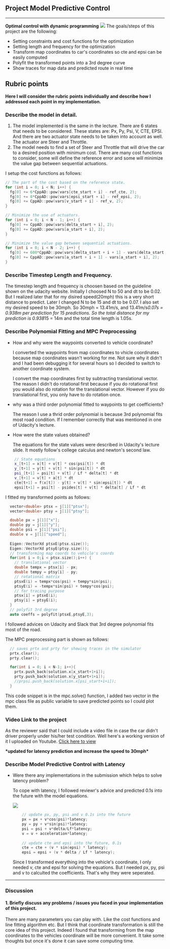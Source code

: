 ﻿## Project Model Predictive Control
---
**Optimal control with dynamic programming**
![](http://om1hdizoc.bkt.clouddn.com/17-6-5/75579128.jpg)
The goals/steps of this project are the following:

* Setting constraints and cost functions for the optimization
* Setting length and frequency for the optimization
* Transform map coordinates to car's coordinates so cte and epsi can be easily computed
* Polyfit the transformed points into a 3rd degree curve
* Show traces for map data and predicted route in real time

## Rubric points
**Here I will consider the rubric points individually and describe how I addressed each point in my implementation.**

### Describe the model in detail.
1. The model implemented is the same in the lecture. There are 6 states that needs to be considered. These states are: Px, Py, Psi, V, CTE, EPSI. And there are two actuator state needs to be taken into account as well. The actuator are Steer and Throttle. 
2. The model needs to find a set of Steer and Throttle that will drive the car to a desired position with minimum cost. There are many cost functions to consider, some will define the reference error and some will minimize the value gap between sequential actuations.

I setup the cost functions as follows:
```C++
// The part of the cost based on the reference state.
for (int i = 0; i < N; i++) {
  fg[0] += 6*CppAD::pow(vars[cte_start + i] - ref_cte, 2);
  fg[0] += 8*CppAD::pow(vars[epsi_start + i] - ref_epsi, 2);
  fg[0] += CppAD::pow(vars[v_start + i] - ref_v, 2);
}

// Minimize the use of actuators.
for (int i = 0; i < N - 1; i++) {
  fg[0] += CppAD::pow(vars[delta_start + i], 2);
  fg[0] += CppAD::pow(vars[a_start + i], 2);
}

// Minimize the value gap between sequential actuations.
for (int i = 0; i < N - 2; i++) {
  fg[0] += 600*CppAD::pow(vars[delta_start + i + 1] - vars[delta_start + i], 2);
  fg[0] += CppAD::pow(vars[a_start + i + 1] - vars[a_start + i], 2);
}

```
### Describe Timestep Length and Frequency.
The timestep length and frequency is choosen based on the guideline shown on the udacity website. Initially I choosed N to 50 and dt to be 0.02. But I realized later that for my disired speed(20mph) this is a very short distance to predict. Later I changed N to be 15 and dt to be 0.07. I also set my desired speed to be 30mph. So 30mph = 13.41m/s, and 13.41m/s*0.07s = 0.938m per prediction for 15 predictions. So the total distance for my prediction is 0.938*15 = 14m and the total time length is 1.05s.


### Describe Polynomial Fitting and MPC Preprocessing
- How and why were the waypoints converted to vehicle coordinate?
  
  I converted the waypoints from map coordinates to vhicle coordinates because map coordinates wasn't working for me. Not sure why it didn't and I had been debugging it for several hours so I decided to switch to another coordinate system.

  I convert the map coordinates first by subtracting translational vector. The reason I didn't do rotational first because if you do rotational first you would also do rotation for the translational vector. However if you do translational first, you only have to do rotation once.
  
- why was a third order polynomial fitted to waypoints to get coefficients?

  The reason I use a thrid order polynomial is because 3rd polynomial fits most road condition. If I remember correctly that was mentioned in one of Udacity's lecture.

- How were the state values obtained?

  The equations for the state values were described in Udacity's lecture slide. It mostly follow's college calculus and newton's second law.
```C++
    // State equations
    x_[t+1] = x[t] + v[t] * cos(psi[t]) * dt
    y_[t+1] = y[t] + v[t] * sin(psi[t]) * dt
    psi_[t+1] = psi[t] + v[t] / Lf * delta[t] * dt
    v_[t+1] = v[t] + a[t] * dt
    cte[t+1] = f(x[t]) - y[t] + v[t] * sin(epsi[t]) * dt
    epsi[t+1] = psi[t] - psides[t] + v[t] * delta[t] / Lf * dt
```

I fitted my transformed points as follows:
```C++
  vector<double> ptsx = j[1]["ptsx"];
  vector<double> ptsy = j[1]["ptsy"];

  double px = j[1]["x"];
  double py = j[1]["y"];
  double psi = j[1]["psi"];
  double v = j[1]["speed"];
  
  Eigen::VectorXd ptsxE(ptsx.size());
  Eigen::VectorXd ptsyE(ptsy.size());
  // transforming map coords to vehicle's coords
  for(int i = 0;i < ptsx.size();i++) {
    // translational vector
    double tempx = ptsx[i] - px;
    double tempy = ptsy[i] - py;
    // rotational matrix
    ptsxE(i) = tempx*cos(psi) + tempy*sin(psi);
    ptsyE(i) = -tempx*sin(psi) + tempy*cos(psi);
    // for tracing purpose
    ptsx[i] = ptsxE(i);
    ptsy[i] = ptsyE(i);
  }
  // polyfit 3rd degree
  auto coeffs = polyfit(ptsxE,ptsyE,3);
```
I followed advices on Udacity and Slack that 3rd degree polynomial fits most of the road.

The MPC preprocessing part is shown as follows:
```C++
  // saves prtx and prty for showing traces in the simulator
  prtx.clear();
  prty.clear();

  for(int i = 0; i < N-1; i++){
    prtx.push_back(solution.x[x_start+1+i]);
    prty.push_back(solution.x[y_start+1+i]);
    //prpsi.push_back(solution.x[psi_start+1+i]);
  }
```
This code snippet is in the mpc.solve() function, I added two vector in the mpc class file as public variable to save predicted points so I could plot them.

### Video Link to the project
As the reviewer said that I could include a video file in case the car didn't driver properly under his/her test condition. Well here's a working version of it I uploaded on Youtube.
[Click here to view](https://youtu.be/_yNGCwAGa0I)

**\*updated for latency prediction and increase the speed to 30mph\***

### Describe Model Predictive Control with Latency
- Were there any implementations in the submission which helps to solve latency problem?

  To cope with latency, I followed reviewr's advice and predicted 0.1s into the future with the model equations.

  ![](http://om1hdizoc.bkt.clouddn.com/17-6-5/58965264.jpg)
  ```C++
      // update px, py, psi and v 0.1s into the future
      px = px + v*cos(psi)*latency;
      py = py + v*sin(psi)*latency;
      psi = psi + v*delta/Lf*latency;
      v = v + acceleration*latency;
      
      // update cte and epsi into the future, 0.1s
      cte = cte + (v * sin(epsi) * latency);
      epsi = epsi + (v * delta / Lf * latency);
  ```
    Since I transformed everything into the vehicle's coordinate, I only needed v, cte and epsi for solving the equations. But I needed px, py, psi and v to calculted the coefficients. That's why they were seperated.

---
### Discussion

#### 1. Briefly discuss any problems / issues you faced in your implementation of this project.
There are many parameters you can play with. Like the cost functions and line fitting algorithm etc.
But I think that coordinate transformation is still the core idea of this project. Indeed I found that transforming from the map coordinates to the vehicles coordinate will be more convenient. It take some thoughts but once it's done it can save some computing time.